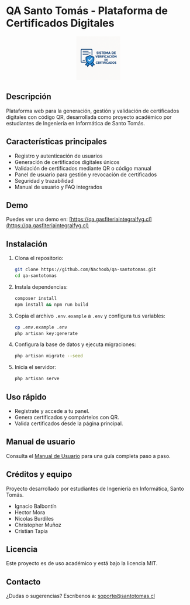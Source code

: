 # QA Santo Tomás - Plataforma de Certificados Digitales

<p align="center">
    <img src="public/logo.png" alt="Logo QA Santo Tomás" width="120">
</p>

## Descripción
Plataforma web para la generación, gestión y validación de certificados digitales con código QR, desarrollada como proyecto académico por estudiantes de Ingeniería en Informática de Santo Tomás.

## Características principales
- Registro y autenticación de usuarios
- Generación de certificados digitales únicos
- Validación de certificados mediante QR o código manual
- Panel de usuario para gestión y revocación de certificados
- Seguridad y trazabilidad
- Manual de usuario y FAQ integrados

## Demo
Puedes ver una demo en: [https://qa.gasfiteriaintegralfyg.cl](https://qa.gasfiteriaintegralfyg.cl)

## Instalación
1. Clona el repositorio:
   ```bash
   git clone https://github.com/Nachoob/qa-santotomas.git
   cd qa-santotomas
   ```
2. Instala dependencias:
   ```bash
   composer install
   npm install && npm run build
   ```
3. Copia el archivo `.env.example` a `.env` y configura tus variables:
   ```bash
   cp .env.example .env
   php artisan key:generate
   ```
4. Configura la base de datos y ejecuta migraciones:
   ```bash
   php artisan migrate --seed
   ```
5. Inicia el servidor:
   ```bash
   php artisan serve
   ```

## Uso rápido
- Regístrate y accede a tu panel.
- Genera certificados y compártelos con QR.
- Valida certificados desde la página principal.

## Manual de usuario
Consulta el [Manual de Usuario](docs/USER_MANUAL.md) para una guía completa paso a paso.

## Créditos y equipo
Proyecto desarrollado por estudiantes de Ingeniería en Informática, Santo Tomás.

- Ignacio Balbontín
- Hector Mora
- Nicolas Burdiles
- Christopher Muñoz
- Cristian Tapia

## Licencia
Este proyecto es de uso académico y está bajo la licencia MIT.

## Contacto
¿Dudas o sugerencias? Escríbenos a: [soporte@santotomas.cl](mailto:soporte@santotomas.cl)
